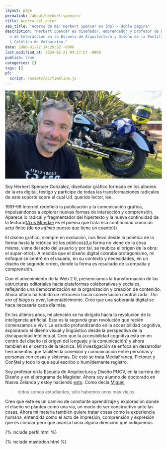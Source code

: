 ```yaml
---
layout: page
permalink: /about/herbert-spencer/
title: Acerca del autor
seo_title: "Acerca de mí: Herbert Spencer en {dp} - doble página"
description: "Herbert Spencer es diseñador, emprendedor y profesor de Diseñ\
  o de Interacción en la Escuela de Arquitectura y Diseño de la Pontificia Universidad\
  \ Católica de Valparaíso."
date: 2008-01-22 14:29:52 -0000
last_modified_at: 2024-02-21 04:17:57 -0000
publish: true
categories: []
tags: []
p5:
  script: /assets/p5/timeline.js
---
```

<!-- <img src='/assets/uploads/2025/03/hspencer-filtro.png' style='width: 70%; margin: 3em auto; filter:opacity(15%)'/> -->
![Herbert Spencer](/assets/uploads/2025/05/herbert.jpg)

Soy Herbert Spencer González, diseñador gráfico formado en los albores de la era digital, testigo y partícipe de todas las transformaciones radicales de este soporte sobre el cual Ud. querido lector, lee. 

1991-98 Internet redefinió la publicación y la comunicación gráfica, impulsándonos a explorar nuevas formas de interacción y comprensión. Aparece lo radical y fragmentador del hipertexto y la nueva continuidad de la lectura(([Axis Mundae](/2003/07/axis-mundae/) es el poema que trata esa continuidad como un acto finito (de *no infinito* puesto que tiene un cuanto)))

El diseño gráfico, siempre en evolución, nos llevó desde la poiética de la forma hasta la retórica de los públicos((La forma no viene de la cosa misma, viene del acto del usuario y por tal, se reubica el origen de la obra: el super-otro)). A medida que el diseño digital cobraba protagonismo, mi enfoque se centró en el usuario, en su contexto y necesidades, en un diseño de segundo orden, donde la forma es resultado de la empatía y comprensión.

Con el advenimiento de la Web 2.0, presenciamos la transformación de las estructuras editoriales hacia plataformas colaborativas y sociales, reflejando una democratización en la organización y creación de contenido. Ahora último ha habido un retroceso hacia conversación centralizada. *The era of blogs is over*, lamentablemente. Creo que una soberanía digital se hace necesaria cada día más.

En los últimos años, mi atención se ha dirigido hacia la revolución de la inteligencia artificial. Esta es la segunda gran revolución que recién comenzamos a vivir. La estudio profundizando en la accesibilidad cognitiva, explorando el diseño visual y lingüístico desde la perspectiva de la discapacidad intelectual. Creo que la accesibilidad cognitiva está en en centro del diseño (el origen del lenguaje y la comunicación) y ahora también es el centro de la técnica. Mi investigación se enfoca en desarrollar herramientas que faciliten la conexión y comunicación entre personas y personas con cosas y sistemas. De esto se trata MediaFranca, Pictonet y Con§tel y todo lo que aquí escribo o humildemente registro.

Soy profesor en la Escuela de Arquitectura y Diseño PUCV, en la carrera de Diseño y en el programa de Magíster. Ahora soy alumno de doctorado en Nueva Zelanda y estoy haciendo [esto](/PictoNet). Como decía [Miguel](https://wiki.ead.pucv.cl/Miguel_Eyquem), 

> todos somos estudiantes, sólo habemos unos más viejos. 

Creo que este es un camino de constante aprendizaje y exploración donde el diseño se plantea como una vía, un modo de ser constructivo ante las cosas. Ahora mi materia también quiere tratar cosas como la experiencia humana, entendida como el acto de impresión, comprensión y expresión que es circular pero que avanza hacia alguna dirección que indiquemos.

{% include perfil.html %}

{% include mastodon.html %}
